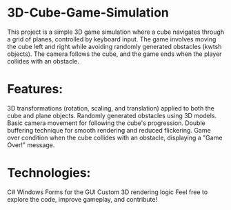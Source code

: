 # 3D-Cube-Game-Simulation
This project is a simple 3D game simulation where a cube navigates through a grid of planes, controlled by keyboard input. The game involves moving the cube left and right while avoiding randomly generated obstacles (kwtsh objects). The camera follows the cube, and the game ends when the player collides with an obstacle.

# Features:
3D transformations (rotation, scaling, and translation) applied to both the cube and plane objects.
Randomly generated obstacles using 3D models.
Basic camera movement for following the cube's progression.
Double buffering technique for smooth rendering and reduced flickering.
Game over condition when the cube collides with an obstacle, displaying a "Game Over!" message.
# Technologies:
C#
Windows Forms for the GUI
Custom 3D rendering logic
Feel free to explore the code, improve gameplay, and contribute!
